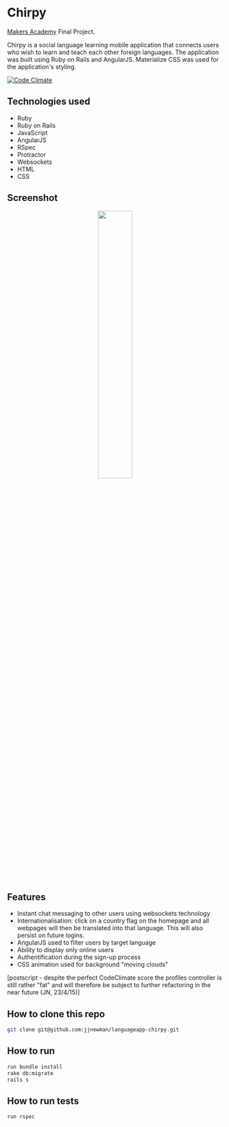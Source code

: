 Chirpy
==========
[Makers Academy](http://www.makersacademy.com) Final Project.

Chirpy is a social language learning mobile application that connects users who wish to learn and teach each other foreign languages. The application was built using Ruby on Rails and AngularJS. Materialize CSS was used for the application's styling.

[![Code Climate](https://codeclimate.com/github/jjnewman/languageapp-chirpy/badges/gpa.svg)](https://codeclimate.com/github/jjnewman/languageapp-chirpy)


Technologies used
----
- Ruby
- Ruby on Rails
- JavaScript
- AngularJS
- RSpec
- Protractor
- Websockets
- HTML
- CSS

Screenshot
---
<div align="center">
        <img width="40%" src="/app/assets/images/chirpy_homepage.png">
</div>

Features
---
- Instant chat messaging to other users using websockets technology
- Internationalisation: click on a country flag on the homepage and all webpages will then be translated into that language. This will also persist on future logins.
- AngularJS used to filter users by target language
- Ability to display only online users
- Authentification during the sign-up process
- CSS animation used for background "moving clouds" 

[postscript - despite the perfect CodeClimate score the profiles controller is still rather "fat" and will therefore be subject to further refactoring in the near future (JN, 23/4/15)]



How to clone this repo
----
```sh
git clone git@github.com:jjnewman/languageapp-chirpy.git
```

How to run
----
```sh
run bundle install
rake db:migrate
rails s
```

How to run tests
----
```sh
run rspec
```
